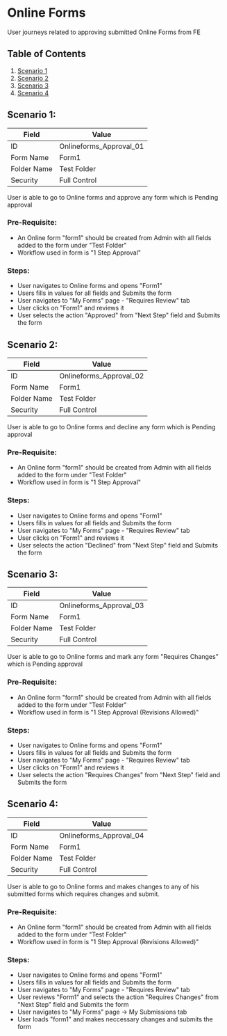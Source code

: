 ﻿# Online Forms

User journeys related to approving submitted Online Forms from FE

## Table of Contents
1. [Scenario 1](#Scenario-1)
1. [Scenario 2](#Scenario-2)
1. [Scenario 3](#Scenario-3)
1. [Scenario 4](#Scenario-4)

## Scenario 1: <a name="Scenario-1"></a>

Field | Value
------------ | -------------
ID | Onlineforms_Approval_01
Form Name | Form1
Folder Name | Test Folder
Security | Full Control

User is able to go to Online forms and approve any form which is Pending approval

### Pre-Requisite:
* An Online form "form1" should be created from Admin with all fields added to the form under "Test Folder"
* Workflow used in form is "1 Step Approval"

### Steps:

* User navigates to Online forms and opens "Form1"
* Users fills in values for all fields and Submits the form
* User navigates to "My Forms" page - "Requires Review" tab
* User clicks on "Form1" and reviews it
* User selects the action "Approved" from "Next Step" field and Submits the form


## Scenario 2: <a name="Scenario-2"></a>

Field | Value
------------ | -------------
ID | Onlineforms_Approval_02
Form Name | Form1
Folder Name | Test Folder
Security | Full Control

User is able to go to Online forms and decline any form which is Pending approval

### Pre-Requisite:
* An Online form "form1" should be created from Admin with all fields added to the form under "Test Folder"
* Workflow used in form is "1 Step Approval"

### Steps:

* User navigates to Online forms and opens "Form1"
* Users fills in values for all fields and Submits the form
* User navigates to "My Forms" page - "Requires Review" tab
* User clicks on "Form1" and reviews it
* User selects the action "Declined" from "Next Step" field and Submits the form

## Scenario 3: <a name="Scenario-3"></a>

Field | Value
------------ | -------------
ID | Onlineforms_Approval_03
Form Name | Form1
Folder Name | Test Folder
Security | Full Control

User is able to go to Online forms and mark any form "Requires Changes" which is Pending approval

### Pre-Requisite:
* An Online form "form1" should be created from Admin with all fields added to the form under "Test Folder"
* Workflow used in form is "1 Step Approval (Revisions Allowed)"

### Steps:

* User navigates to Online forms and opens "Form1"
* Users fills in values for all fields and Submits the form
* User navigates to "My Forms" page - "Requires Review" tab
* User clicks on "Form1" and reviews it
* User selects the action "Requires Changes" from "Next Step" field and Submits the form


## Scenario 4: <a name="Scenario-4"></a>

Field | Value
------------ | -------------
ID | Onlineforms_Approval_04
Form Name | Form1
Folder Name | Test Folder
Security | Full Control

User is able to go to Online forms and makes changes to any of his submitted forms which requires changes and submit.

### Pre-Requisite:
* An Online form "form1" should be created from Admin with all fields added to the form under "Test Folder"
* Workflow used in form is "1 Step Approval (Revisions Allowed)"

### Steps:

* User navigates to Online forms and opens "Form1"
* Users fills in values for all fields and Submits the form
* User navigates to "My Forms" page - "Requires Review" tab
* User reviews "Form1" and selects the action "Requires Changes" from "Next Step" field and Submits the form
* User navigates to "My Forms" page -> My Submissions tab
* User loads "form1" and makes neccessary changes and submits the form
